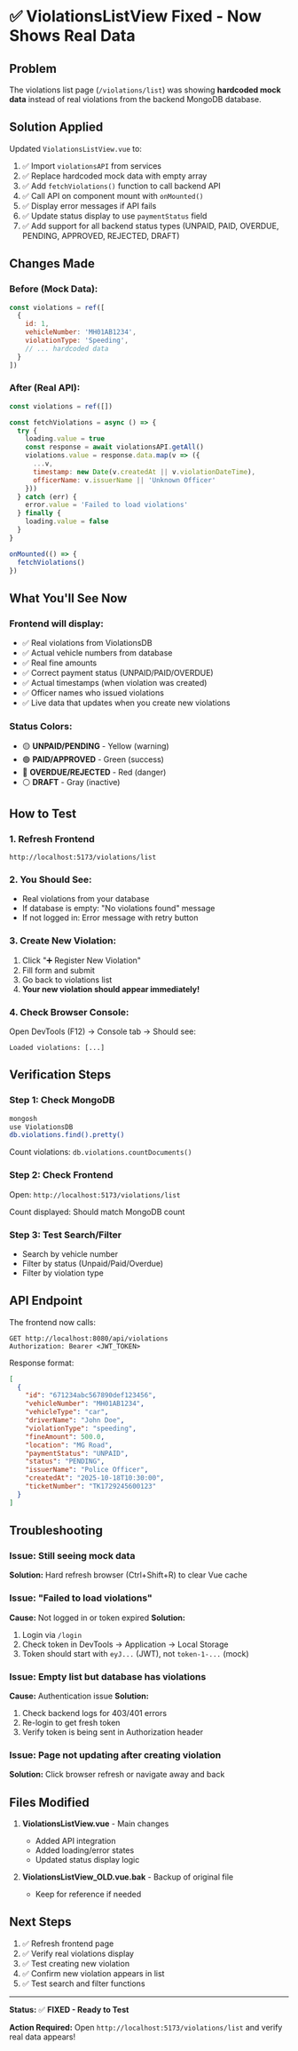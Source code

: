 # ✅ ViolationsListView Fixed - Now Shows Real Data

## Problem
The violations list page (`/violations/list`) was showing **hardcoded mock data** instead of real violations from the backend MongoDB database.

## Solution Applied
Updated `ViolationsListView.vue` to:
1. ✅ Import `violationsAPI` from services
2. ✅ Replace hardcoded mock data with empty array
3. ✅ Add `fetchViolations()` function to call backend API
4. ✅ Call API on component mount with `onMounted()`
5. ✅ Display error messages if API fails
6. ✅ Update status display to use `paymentStatus` field
7. ✅ Add support for all backend status types (UNPAID, PAID, OVERDUE, PENDING, APPROVED, REJECTED, DRAFT)

## Changes Made

### Before (Mock Data):
```javascript
const violations = ref([
  {
    id: 1,
    vehicleNumber: 'MH01AB1234',
    violationType: 'Speeding',
    // ... hardcoded data
  }
])
```

### After (Real API):
```javascript
const violations = ref([])

const fetchViolations = async () => {
  try {
    loading.value = true
    const response = await violationsAPI.getAll()
    violations.value = response.data.map(v => ({
      ...v,
      timestamp: new Date(v.createdAt || v.violationDateTime),
      officerName: v.issuerName || 'Unknown Officer'
    }))
  } catch (err) {
    error.value = 'Failed to load violations'
  } finally {
    loading.value = false
  }
}

onMounted(() => {
  fetchViolations()
})
```

## What You'll See Now

### Frontend will display:
- ✅ Real violations from ViolationsDB
- ✅ Actual vehicle numbers from database
- ✅ Real fine amounts
- ✅ Correct payment status (UNPAID/PAID/OVERDUE)
- ✅ Actual timestamps (when violation was created)
- ✅ Officer names who issued violations
- ✅ Live data that updates when you create new violations

### Status Colors:
- 🟡 **UNPAID/PENDING** - Yellow (warning)
- 🟢 **PAID/APPROVED** - Green (success)
- 🔴 **OVERDUE/REJECTED** - Red (danger)
- ⚪ **DRAFT** - Gray (inactive)

## How to Test

### 1. Refresh Frontend
```
http://localhost:5173/violations/list
```

### 2. You Should See:
- Real violations from your database
- If database is empty: "No violations found" message
- If not logged in: Error message with retry button

### 3. Create New Violation:
1. Click "➕ Register New Violation"
2. Fill form and submit
3. Go back to violations list
4. **Your new violation should appear immediately!**

### 4. Check Browser Console:
Open DevTools (F12) → Console tab → Should see:
```
Loaded violations: [...]
```

## Verification Steps

### Step 1: Check MongoDB
```bash
mongosh
use ViolationsDB
db.violations.find().pretty()
```

Count violations: `db.violations.countDocuments()`

### Step 2: Check Frontend
Open: `http://localhost:5173/violations/list`

Count displayed: Should match MongoDB count

### Step 3: Test Search/Filter
- Search by vehicle number
- Filter by status (Unpaid/Paid/Overdue)
- Filter by violation type

## API Endpoint

The frontend now calls:
```
GET http://localhost:8080/api/violations
Authorization: Bearer <JWT_TOKEN>
```

Response format:
```json
[
  {
    "id": "671234abc567890def123456",
    "vehicleNumber": "MH01AB1234",
    "vehicleType": "car",
    "driverName": "John Doe",
    "violationType": "speeding",
    "fineAmount": 500.0,
    "location": "MG Road",
    "paymentStatus": "UNPAID",
    "status": "PENDING",
    "issuerName": "Police Officer",
    "createdAt": "2025-10-18T10:30:00",
    "ticketNumber": "TK1729245600123"
  }
]
```

## Troubleshooting

### Issue: Still seeing mock data
**Solution:** Hard refresh browser (Ctrl+Shift+R) to clear Vue cache

### Issue: "Failed to load violations"
**Cause:** Not logged in or token expired
**Solution:** 
1. Login via `/login`
2. Check token in DevTools → Application → Local Storage
3. Token should start with `eyJ...` (JWT), not `token-1-...` (mock)

### Issue: Empty list but database has violations
**Cause:** Authentication issue
**Solution:**
1. Check backend logs for 403/401 errors
2. Re-login to get fresh token
3. Verify token is being sent in Authorization header

### Issue: Page not updating after creating violation
**Solution:** Click browser refresh or navigate away and back

## Files Modified

1. **ViolationsListView.vue** - Main changes
   - Added API integration
   - Added loading/error states
   - Updated status display logic

2. **ViolationsListView_OLD.vue.bak** - Backup of original file
   - Keep for reference if needed

## Next Steps

1. ✅ Refresh frontend page
2. ✅ Verify real violations display
3. ✅ Test creating new violation
4. ✅ Confirm new violation appears in list
5. ✅ Test search and filter functions

---

**Status:** ✅ **FIXED - Ready to Test**

**Action Required:** Open `http://localhost:5173/violations/list` and verify real data appears!
